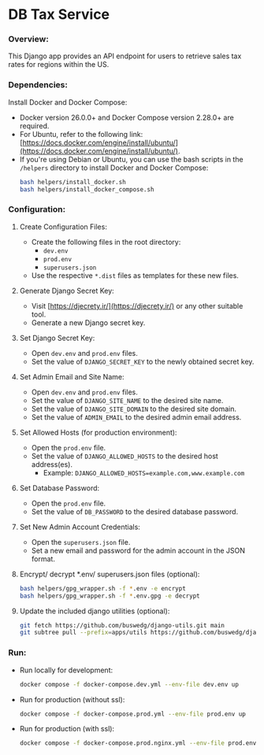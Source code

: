 # DB Tax Service

### Overview:

This Django app provides an API endpoint for users to retrieve sales tax rates for regions within the US.

### Dependencies:

Install Docker and Docker Compose:
   - Docker version 26.0.0+ and Docker Compose version 2.28.0+ are required.
   - For Ubuntu, refer to the following link: [https://docs.docker.com/engine/install/ubuntu/](https://docs.docker.com/engine/install/ubuntu/).
   - If you're using Debian or Ubuntu, you can use the bash scripts in the `/helpers` directory to install Docker and Docker Compose:
     ```bash
     bash helpers/install_docker.sh
     bash helpers/install_docker_compose.sh
     ```

### Configuration:

1. Create Configuration Files:
   - Create the following files in the root directory:
     - `dev.env`
     - `prod.env`
     - `superusers.json`
   - Use the respective `*.dist` files as templates for these new files.

2. Generate Django Secret Key:
   - Visit [https://djecrety.ir/](https://djecrety.ir/) or any other suitable tool.
   - Generate a new Django secret key.

3. Set Django Secret Key:
   - Open `dev.env` and `prod.env` files.
   - Set the value of `DJANGO_SECRET_KEY` to the newly obtained secret key.

4. Set Admin Email and Site Name:
   - Open `dev.env` and `prod.env` files.
   - Set the value of `DJANGO_SITE_NAME` to the desired site name.
   - Set the value of `DJANGO_SITE_DOMAIN` to the desired site domain.
   - Set the value of `ADMIN_EMAIL` to the desired admin email address.

5. Set Allowed Hosts (for production environment):
   - Open the `prod.env` file.
   - Set the value of `DJANGO_ALLOWED_HOSTS` to the desired host address(es).
     - Example: `DJANGO_ALLOWED_HOSTS=example.com,www.example.com`

6. Set Database Password:
   - Open the `prod.env` file.
   - Set the value of `DB_PASSWORD` to the desired database password.

7. Set New Admin Account Credentials:
   - Open the `superusers.json` file.
   - Set a new email and password for the admin account in the JSON format.

8. Encrypt/ decrypt *.env/ superusers.json files (optional):
	```bash
	bash helpers/gpg_wrapper.sh -f *.env -e encrypt
	bash helpers/gpg_wrapper.sh -f *.env.gpg -e decrypt
	```

9. Update the included django utilities (optional):
	```bash
	git fetch https://github.com/buswedg/django-utils.git main
	git subtree pull --prefix=apps/utils https://github.com/buswedg/django-utils.git main --squash
	```

### Run:

- Run locally for development:
	```bash
	docker compose -f docker-compose.dev.yml --env-file dev.env up
	```

- Run for production (without ssl):
	```bash
	docker compose -f docker-compose.prod.yml --env-file prod.env up
	```

- Run for production (with ssl):
	```bash
	docker compose -f docker-compose.prod.nginx.yml --env-file prod.env up
	```
